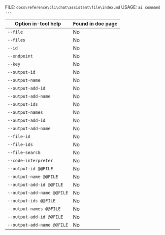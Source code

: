 ﻿FILE: `docs\reference\cli\chat\assistant\file\index.md`
USAGE: `ai command ...`

| Option in-tool help                | Found in doc page |
|------------------------------------|------------------|
| `--file`                           | No               |
| `--files`                          | No               |
| `--id`                             | No               |
| `--endpoint`                       | No               |
| `--key`                            | No               |
| `--output-id`                      | No               |
| `--output-name`                    | No               |
| `--output-add-id`                  | No               |
| `--output-add-name`                | No               |
| `--output-ids`                     | No               |
| `--output-names`                   | No               |
| `--output-add-id`                  | No               |
| `--output-add-name`                | No               |
| `--file-id`                        | No               |
| `--file-ids`                       | No               |
| `--file-search`                    | No               |
| `--code-interpreter`               | No               |
| `--output-id @@FILE`               | No               |
| `--output-name @@FILE`             | No               |
| `--output-add-id @@FILE`           | No               |
| `--output-add-name @@FILE`         | No               |
| `--output-ids @@FILE`              | No               |
| `--output-names @@FILE`            | No               |
| `--output-add-id @@FILE`           | No               |
| `--output-add-name @@FILE`         | No               |